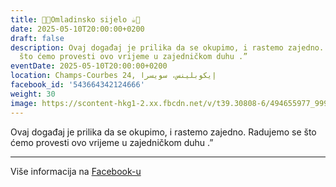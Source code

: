 ```yaml
---
title: 🍫🍪Omladinsko sijelo ☕️🍩
date: 2025-05-10T20:00:00+0200
draft: false
description: Ovaj događaj je prilika da se okupimo, i rastemo zajedno. Radujemo se
  što ćemo provesti ovo vrijeme u zajedničkom duhu .”
eventDate: 2025-05-10T20:00:00+0200
location: Champs-Courbes 24, ‏إيكوبلينس‏، ‏سويسرا‏
facebook_id: '543664342124666'
weight: 30
image: https://scontent-hkg1-2.xx.fbcdn.net/v/t39.30808-6/494655977_999846225609310_4487878895912218163_n.jpg?_nc_cat=107&ccb=1-7&_nc_sid=9e60e4&_nc_ohc=8k_4lLem8dYQ7kNvwHJnc-b&_nc_oc=AdlWQ1iE1TGgLlBwSWYbIb_92n_YZhvIoHUkVW-S5gfdrnbZGVUWZTL7mJJXhzHrUBI&_nc_zt=23&_nc_ht=scontent-hkg1-2.xx&edm=ABTKTjYEAAAA&_nc_gid=FVFSCxRYbIpmYLD5oDDorA&oh=00_AfR1l90Jq9Lmy6UTsVo5EDEnpxdAW8eQrDKxuSyjrhLXHw&oe=68764618
---
```


Ovaj događaj je prilika da se okupimo, i rastemo zajedno. Radujemo se što ćemo provesti ovo vrijeme u zajedničkom duhu .”

---

Više informacija na [Facebook-u](https://facebook.com/events/543664342124666)